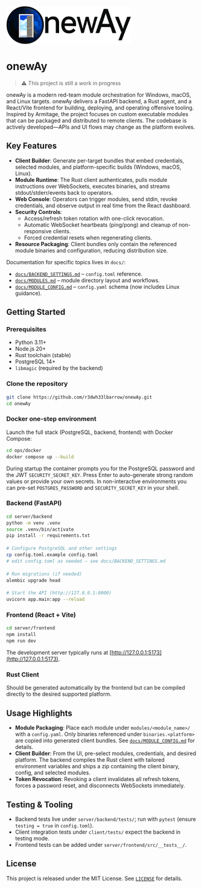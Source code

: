 <picture>
  <source media="(prefers-color-scheme: dark)" srcset="logos/onewAy_logo_dark.png">
  <source media="(prefers-color-scheme: light)" srcset="logos/onewAy_logo_light.png">
  <img alt="onewAy logo" src="logos/onewAy_logo_light.png" height="100">
</picture>

# onewAy

> ⚠️ This project is still a work in progress

onewAy is a modern red-team module orchestration for Windows, macOS, and Linux targets. onewAy delivers a FastAPI backend, a Rust agent, and a React/Vite frontend for building, deploying, and operating offensive tooling. Inspired by Armitage, the project focuses on custom executable modules that can be packaged and distributed to remote clients. The codebase is actively developed—APIs and UI flows may change as the platform evolves.

## Key Features

- **Client Builder**: Generate per-target bundles that embed credentials, selected modules, and platform-specific builds (Windows, macOS, Linux).
- **Module Runtime**: The Rust client authenticates, pulls module instructions over WebSockets, executes binaries, and streams stdout/stderr/events back to operators.
- **Web Console**: Operators can trigger modules, send stdin, revoke credentials, and observe output in real time from the React dashboard.
- **Security Controls**:
  - Access/refresh token rotation with one-click revocation.
  - Automatic WebSocket heartbeats (ping/pong) and cleanup of non-responsive clients.
  - Forced credential resets when regenerating clients.
- **Resource Packaging**: Client bundles only contain the referenced module binaries and configuration, reducing distribution size.

Documentation for specific topics lives in `docs/`:

- [`docs/BACKEND_SETTINGS.md`](docs/BACKEND_SETTINGS.md) – `config.toml` reference.
- [`docs/MODULES.md`](docs/MODULES.md) – module directory layout and workflows.
- [`docs/MODULE_CONFIG.md`](docs/MODULE_CONFIG.md) – `config.yaml` schema (now includes Linux guidance).

## Getting Started

### Prerequisites

- Python 3.11+
- Node.js 20+
- Rust toolchain (stable)
- PostgreSQL 14+
- `libmagic` (required by the backend)

### Clone the repository

```bash
git clone https://github.com/r3dwh33lbarrow/onewAy.git
cd onewAy
```

### Docker one-step environment

Launch the full stack (PostgreSQL, backend, frontend) with Docker Compose:

```bash
cd ops/docker
docker compose up --build
```

During startup the container prompts you for the PostgreSQL password and the JWT `SECURITY_SECRET_KEY`. Press Enter to auto-generate strong random values or provide your own secrets. In non-interactive environments you can pre-set `POSTGRES_PASSWORD` and `SECURITY_SECRET_KEY` in your shell.

### Backend (FastAPI)

```bash
cd server/backend
python -m venv .venv
source .venv/bin/activate
pip install -r requirements.txt

# Configure PostgreSQL and other settings
cp config.toml.example config.toml
# edit config.toml as needed – see docs/BACKEND_SETTINGS.md

# Run migrations (if needed)
alembic upgrade head

# Start the API (http://127.0.0.1:8000)
uvicorn app.main:app --reload
```

### Frontend (React + Vite)

```bash
cd server/frontend
npm install
npm run dev
```

The development server typically runs at [http://127.0.0.1:5173](http://127.0.0.1:5173).

### Rust Client
Should be generated automatically by the frontend but can be compiled directly to the desired supported platform.

## Usage Highlights

- **Module Packaging**: Place each module under `modules/<module_name>/` with a `config.yaml`. Only binaries referenced under `binaries.<platform>` are copied into generated client bundles. See [`docs/MODULE_CONFIG.md`](docs/MODULE_CONFIG.md) for details.
- **Client Builder**: From the UI, pre-select modules, credentials, and desired platform. The backend compiles the Rust client with tailored environment variables and ships a zip containing the client binary, config, and selected modules.
- **Token Revocation**: Revoking a client invalidates all refresh tokens, forces a password reset, and disconnects WebSockets immediately.

## Testing & Tooling

- Backend tests live under `server/backend/tests/`; run with `pytest` (ensure `testing = true` in `config.toml`).
- Client integration tests under `client/tests/` expect the backend in testing mode.
- Frontend tests can be added under `server/frontend/src/__tests__/`.

## License

This project is released under the MIT License. See [`LICENSE`](LICENSE) for details.
